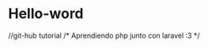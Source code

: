 # Hello-word
//git-hub tutorial 
/*
  Aprendiendo php junto con laravel :3
*/

<?php
$cats = array("Benito","Snow","Blaki","Coco");
foreach ($cats as &$cat) {
    echo "$cat say Miau!"
}
?>
